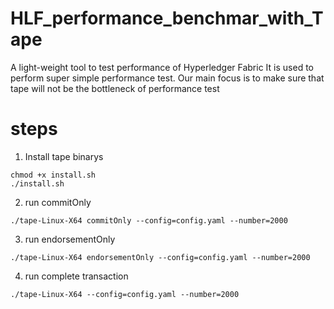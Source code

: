 # HLF_performance_benchmar_with_Tape

A light-weight tool to test performance of Hyperledger Fabric  It is used to perform super simple performance test. Our main focus is to make sure that tape will not be the bottleneck of performance test

# steps

1) Install tape binarys
```
chmod +x install.sh
./install.sh
```

2) run commitOnly 
```
./tape-Linux-X64 commitOnly --config=config.yaml --number=2000
```

3) run endorsementOnly 
```
./tape-Linux-X64 endorsementOnly --config=config.yaml --number=2000
```

4) run complete transaction
```
./tape-Linux-X64 --config=config.yaml --number=2000
```
